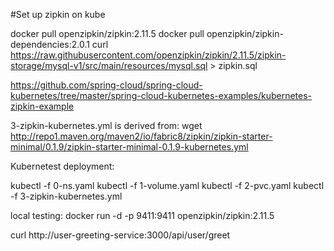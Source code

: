 #Set up zipkin on kube

docker pull openzipkin/zipkin:2.11.5
docker pull openzipkin/zipkin-dependencies:2.0.1
curl https://raw.githubusercontent.com/openzipkin/zipkin/2.11.5/zipkin-storage/mysql-v1/src/main/resources/mysql.sql > zipkin.sql

https://github.com/spring-cloud/spring-cloud-kubernetes/tree/master/spring-cloud-kubernetes-examples/kubernetes-zipkin-example

3-zipkin-kubernetes.yml is derived from:
wget http://repo1.maven.org/maven2/io/fabric8/zipkin/zipkin-starter-minimal/0.1.9/zipkin-starter-minimal-0.1.9-kubernetes.yml


Kubernetest deployment:

kubectl -f 0-ns.yaml
kubectl -f 1-volume.yaml
kubectl -f 2-pvc.yaml
kubectl -f 3-zipkin-kubernetes.yml

local testing:
   docker run -d -p 9411:9411 openzipkin/zipkin:2.11.5
   
   curl http://user-greeting-service:3000/api/user/greet